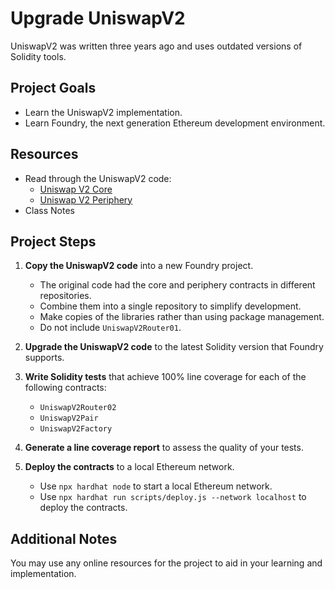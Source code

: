 # Upgrade UniswapV2

UniswapV2 was written three years ago and uses outdated versions of Solidity tools.

## Project Goals

- Learn the UniswapV2 implementation.
- Learn Foundry, the next generation Ethereum development environment.

## Resources

- Read through the UniswapV2 code:
  - [Uniswap V2 Core](https://github.com/Uniswap/v2-core)
  - [Uniswap V2 Periphery](https://github.com/Uniswap/v2-periphery)
- Class Notes

## Project Steps

1. **Copy the UniswapV2 code** into a new Foundry project.

   - The original code had the core and periphery contracts in different repositories.
   - Combine them into a single repository to simplify development.
   - Make copies of the libraries rather than using package management.
   - Do not include `UniswapV2Router01`.

2. **Upgrade the UniswapV2 code** to the latest Solidity version that Foundry supports.

3. **Write Solidity tests** that achieve 100% line coverage for each of the following contracts:

   - `UniswapV2Router02`
   - `UniswapV2Pair`
   - `UniswapV2Factory`

4. **Generate a line coverage report** to assess the quality of your tests.

5. **Deploy the contracts** to a local Ethereum network.
   - Use `npx hardhat node` to start a local Ethereum network.
   - Use `npx hardhat run scripts/deploy.js --network localhost` to deploy the contracts.

## Additional Notes

You may use any online resources for the project to aid in your learning and implementation.
